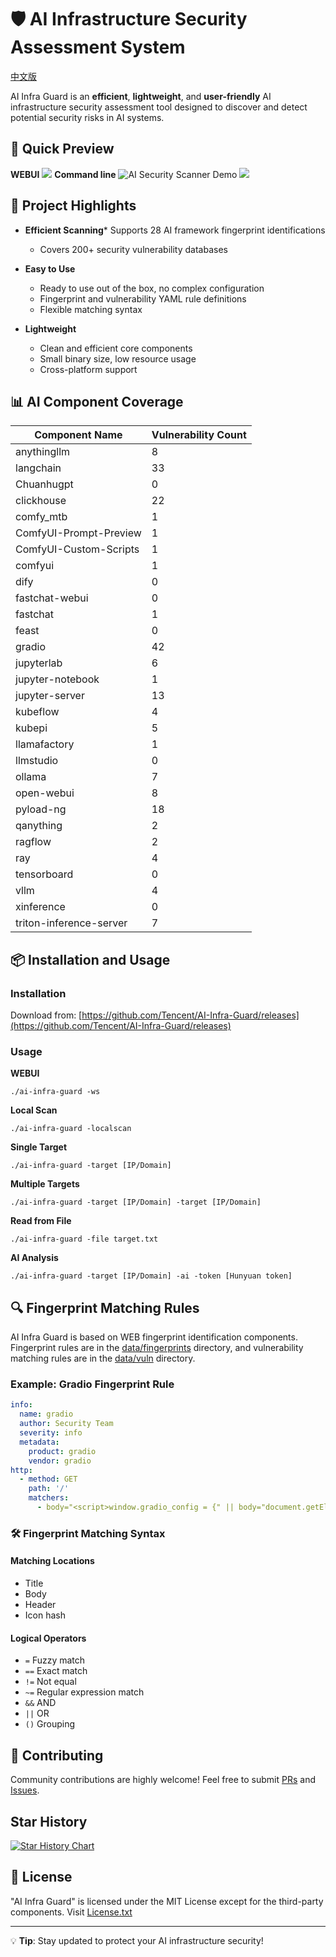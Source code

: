 # 🛡️ AI Infrastructure Security Assessment System

[中文版](./README_CN.md)

AI Infra Guard is an **efficient**, **lightweight**, and **user-friendly** AI infrastructure security assessment tool designed to discover and detect potential security risks in AI systems.
## 🚀 Quick Preview
**WEBUI**
![](img/img3.jpeg)
**Command line**
![AI Security Scanner Demo](img/img.jpg)
![](img/img2.png)
## 🚀 Project Highlights
* **Efficient Scanning*** Supports 28 AI framework fingerprint identifications
    * Covers 200+ security vulnerability databases

* **Easy to Use**
    * Ready to use out of the box, no complex configuration
    * Fingerprint and vulnerability YAML rule definitions
    * Flexible matching syntax

* **Lightweight**
    * Clean and efficient core components
    * Small binary size, low resource usage
    * Cross-platform support

## 📊 AI Component Coverage
| Component Name      | Vulnerability Count |
|---------------------|----------|
|         anythingllm |        8 |
|           langchain |       33 |
|          Chuanhugpt |        0 |
|          clickhouse |       22 |
|           comfy_mtb |        1 |
| ComfyUI-Prompt-Preview |        1 |
| ComfyUI-Custom-Scripts |        1 |
|             comfyui |        1 |
|                dify |        0 |
|      fastchat-webui |        0 |
|            fastchat |        1 |
|               feast |        0 |
|              gradio |       42 |
|          jupyterlab |        6 |
|    jupyter-notebook |        1 |
|      jupyter-server |       13 |
|            kubeflow |        4 |
|              kubepi |        5 |
|        llamafactory |        1 |
|           llmstudio |        0 |
|              ollama |        7 |
|          open-webui |        8 |
|           pyload-ng |       18 |
|           qanything |        2 |
|             ragflow |        2 |
|                 ray |        4 |
|         tensorboard |        0 |
|                vllm |        4 |
|          xinference |        0 |
| triton-inference-server |    7|

## 📦 Installation and Usage
### Installation
Download from: [https://github.com/Tencent/AI-Infra-Guard/releases](https://github.com/Tencent/AI-Infra-Guard/releases)

### Usage
**WEBUI**
```
./ai-infra-guard -ws
```
**Local Scan**
```
./ai-infra-guard -localscan
```

**Single Target**
```
./ai-infra-guard -target [IP/Domain] 
```

**Multiple Targets**
```
./ai-infra-guard -target [IP/Domain] -target [IP/Domain]
```

**Read from File**
```
./ai-infra-guard -file target.txt
```

**AI Analysis**
```
./ai-infra-guard -target [IP/Domain] -ai -token [Hunyuan token]
```

## 🔍 Fingerprint Matching Rules
AI Infra Guard is based on WEB fingerprint identification components. Fingerprint rules are in the [data/fingerprints](./data/fingerprints) directory, and vulnerability matching rules are in the [data/vuln](./data/vuln) directory.

### Example: Gradio Fingerprint Rule
```yaml
info:
  name: gradio
  author: Security Team
  severity: info
  metadata:
    product: gradio
    vendor: gradio
http:
  - method: GET
    path: '/'
    matchers:
      - body="<script>window.gradio_config = {" || body="document.getElementsByTagName(\"gradio-app\");"
```

### 🛠️ Fingerprint Matching Syntax

#### Matching Locations
- Title
- Body
- Header
- Icon hash

#### Logical Operators
- `=` Fuzzy match
- `==` Exact match
- `!=` Not equal
- `~=` Regular expression match
- `&&` AND
- `||` OR
- `()` Grouping

## 🤝 Contributing
Community contributions are highly welcome! Feel free to submit [PRs](https://github.com/Tencent/AI-Infra-Guard/pulls) and [Issues](https://github.com/Tencent/AI-Infra-Guard/issues).
## Star History

[![Star History Chart](https://api.star-history.com/svg?repos=Tencent/AI-Infra-Guard&type=Date)](https://star-history.com/#Tencent/AI-Infra-Guard&Date)

## 📄 License
"AI Infra Guard" is licensed under the MIT License except for the third-party components. Visit [License.txt](./License.txt)

---

💡 **Tip**: Stay updated to protect your AI infrastructure security!